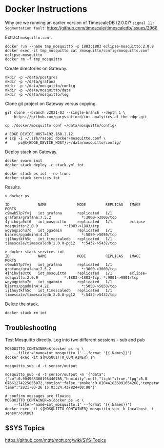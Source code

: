 # Docker Instructions

Why are we running an earlier version of TimescaleDB (2.0.0)? `signal 11: Segmentation fault`: <https://github.com/timescale/timescaledb/issues/2968>

Extract `mosquitto.conf`.

```shell
docker run --name tmp_mosquitto -p 1883:1883 eclipse-mosquitto:2.0.9
docker exec -it tmp_mosquitto cat /mosquitto/config/mosquitto.conf eclipse-mosquitto
docker rm -f tmp_mosquitto
```

Create directories on Gateway.

```shell
mkdir -p ~/data/postgres
mkdir -p ~/data/grafana
mkdir -p ~/data/mosquitto/config
mkdir -p ~/data/mosquitto/data
mkdir -p ~/data/mosquitto/log
```

Clone git project on Gateway versus copying.

```shell
git clone --branch v2021-03 --single-branch --depth 1 \
    https://github.com/garystafford/iot-analytics-at-the-edge.git

cp ./docker/mosquitto.conf ~/data/mosquitto/config/

# EDGE_DEVICE_HOST=192.168.1.12
# scp -i ~/.ssh/rasppi docker/mosquitto.conf \
#     pi@${EDGE_DEVICE_HOST}:~/data/mosquitto/config/
```
 
Deploy stack on Gateway.

```shell
docker swarm init
docker stack deploy -c stack.yml iot

docker stack ps iot --no-trunc
docker stack services iot
```

Results.

```text
> docker ps

ID             NAME              MODE         REPLICAS   IMAGE                              PORTS
c9mwb57p7fvj   iot_grafana       replicated   1/1        grafana/grafana:7.5.2              *:3000->3000/tcp
4jhihwja0ct6   iot_mosquitto     replicated   1/1        eclipse-mosquitto:2.0.9            *:1883->1883/tcp
woyaqpiohu7c   iot_pgadmin       replicated   1/1        biarms/pgadmin4:4.21               *:5050->5050/tcp
ij1huytkfh5c   iot_timescaledb   replicated   1/1        timescale/timescaledb:2.0.0-pg12   *:5432->5432/tcp
```

```text
> docker stack services iot
ID             NAME              MODE         REPLICAS   IMAGE                              PORTS
c9mwb57p7fvj   iot_grafana       replicated   1/1        grafana/grafana:7.5.2              *:3000->3000/tcp
4jhihwja0ct6   iot_mosquitto     replicated   1/1        eclipse-mosquitto:2.0.9            *:1883->1883/tcp, *:9001->9001/tcp
woyaqpiohu7c   iot_pgadmin       replicated   1/1        biarms/pgadmin4:4.21               *:5050->5050/tcp
ij1huytkfh5c   iot_timescaledb   replicated   1/1        timescale/timescaledb:2.0.0-pg12   *:5432->5432/tcp
```

Delete the stack.

```shell
docker stack rm iot
```

## Troubleshooting

Test Mosquitto directly. Log into two different sessions - sub and pub

```shell
MOSQUITTO_CONTAINER=$(docker ps -q \
    --filter='name=iot_mosquitto.1' --format '{{.Names}}')
docker exec -it ${MOSQUITTO_CONTAINER} sh

mosquitto_sub -d -t sensor/output

mosquitto_pub -d -t sensor/output -m '{"data":{"co":0.004965300196440765,"humidity":null,"light":true,"lpg":0.0
07661274225855072,"motion":false,"smoke":0.020441056991654268,"temperature":null},"device_id":"b8:27:eb:bf:9d:51","
time":"2021-03-26 16:03:24.437824+00:00"}'

# confirm messages are flowing
MOSQUITTO_CONTAINER=$(docker ps -q \
    --filter='name=iot_mosquitto.1' --format '{{.Names}}')
docker exec -it ${MOSQUITTO_CONTAINER} mosquitto_sub -h localhost -t sensor/output
```

## $SYS Topics

<https://github.com/mqtt/mqtt.org/wiki/SYS-Topics>